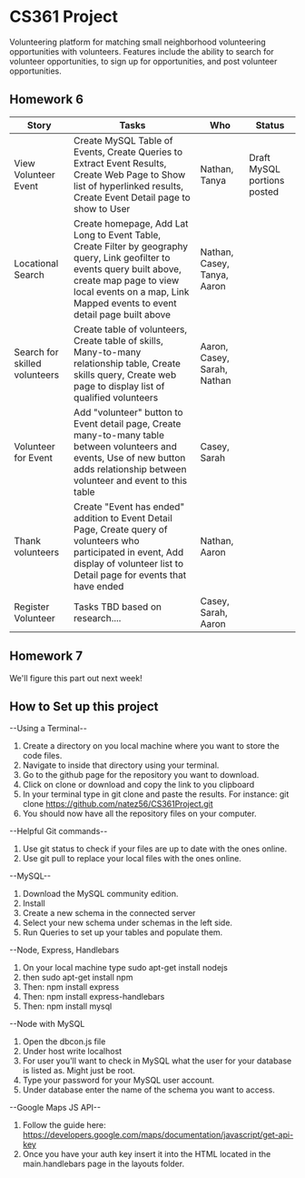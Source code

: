 # CS361 Project

Volunteering platform for matching small neighborhood volunteering opportunities with volunteers. Features include the ability to search for volunteer opportunities, to sign up for opportunities, and post volunteer opportunities.

## Homework 6

| Story | Tasks | Who | Status |
| ------- | -------- | ----- | -----|
| View Volunteer Event | Create MySQL Table of Events, Create Queries to Extract Event Results, Create Web Page to Show list of hyperlinked results, Create Event Detail page to show to User | Nathan, Tanya | Draft MySQL portions posted
| Locational Search | Create homepage, Add Lat Long to Event Table, Create Filter by geography query, Link geofilter to events query built above, create map page to view local events on a map, Link Mapped events to event detail page built above | Nathan, Casey, Tanya, Aaron |
| Search for skilled volunteers | Create table of volunteers, Create table of skills, Many-to-many  relationship table, Create skills query, Create web page to display list of qualified volunteers | Aaron, Casey, Sarah, Nathan |
| Volunteer for Event | Add "volunteer" button to Event detail page, Create many-to-many table between volunteers and events, Use of new button adds relationship between volunteer and event to this table| Casey, Sarah |
| Thank volunteers | Create "Event has ended" addition to Event Detail Page, Create query of volunteers who participated in event, Add display of volunteer list to Detail page for events that have ended | Nathan, Aaron |
| Register Volunteer | Tasks TBD based on research.... | Casey, Sarah, Aaron |

## Homework 7

We'll figure this part out next week!

## How to Set up this project

--Using a Terminal--
1) Create a directory on you local machine where you want to store the code files.
2) Navigate to inside that directory using your terminal.
3) Go to the github page for the repository you want to download.
4) Click on clone or download and copy the link to you clipboard
5) In your terminal type in git clone and paste the results.  For instance:
git clone https://github.com/natez56/CS361Project.git
6) You should now have all the repository files on your computer.

--Helpful Git commands--
1) Use git status to check if your files are up to date with the ones online.
2) Use git pull to replace your local files with the ones online.

--MySQL--
1) Download the MySQL community edition.
2) Install
3) Create a new schema in the connected server
4) Select your new schema under schemas in the left side.
5) Run Queries to set up your tables and populate them.

--Node, Express, Handlebars
1) On your local machine type sudo apt-get install nodejs
2) then sudo apt-get install npm
2) Then: npm install express
3) Then: npm install express-handlebars
4) Then: npm install mysql

--Node with MySQL
1) Open the dbcon.js file
2) Under host write localhost
3) For user you'll want to check in MySQL what the user for your database is listed as.  Might just be root.
4) Type your password for your MySQL user account.
5) Under database enter the name of the schema you want to access.

--Google Maps JS API--
1) Follow the guide here: https://developers.google.com/maps/documentation/javascript/get-api-key
2) Once you have your auth key insert it into the HTML located in the main.handlebars page in the layouts folder.


